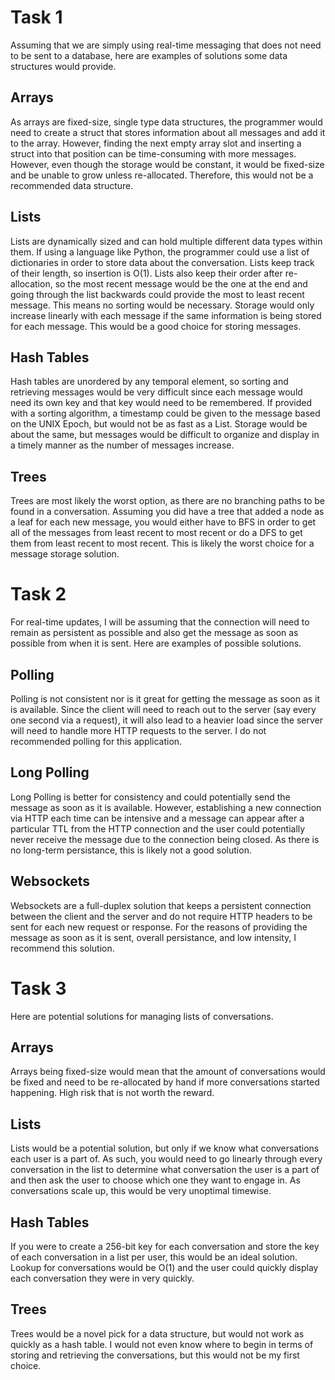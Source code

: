 # Task 1

Assuming that we are simply using real-time messaging that does not need to be sent to a database, here are examples of solutions some data structures would provide.

## Arrays

As arrays are fixed-size, single type data structures, the programmer would need to create a struct that stores information about all messages and add it to the array. However, finding the next empty array slot and inserting a struct into that position can be time-consuming with more messages. However, even though the storage would be constant, it would be fixed-size and be unable to grow unless re-allocated. Therefore, this would not be a recommended data structure.

## Lists

Lists are dynamically sized and can hold multiple different data types within them. If using a language like Python, the programmer could use a list of dictionaries in order to store data about the conversation. Lists keep track of their length, so insertion is O(1). Lists also keep their order after re-allocation, so the most recent message would be the one at the end and going through the list backwards could provide the most to least recent message. This means no sorting would be necessary. Storage would only increase linearly with each message if the same information is being stored for each message. This would be a good choice for storing messages.

## Hash Tables

Hash tables are unordered by any temporal element, so sorting and retrieving messages would be very difficult since each message would need its own key and that key would need to be remembered. If provided with a sorting algorithm, a timestamp could be given to the message based on the UNIX Epoch, but would not be as fast as a List. Storage would be about the same, but messages would be difficult to organize and display in a timely manner as the number of messages increase.

## Trees

Trees are most likely the worst option, as there are no branching paths to be found in a conversation. Assuming you did have a tree that added a node as a leaf for each new message, you would either have to BFS in order to get all of the messages from least recent to most recent or do a DFS to get them from least recent to most recent. This is likely the worst choice for a message storage solution.

# Task 2

For real-time updates, I will be assuming that the connection will need to remain as persistent as possible and also get the message as soon as possible from when it is sent. Here are examples of possible solutions.

## Polling

Polling is not consistent nor is it great for getting the message as soon as it is available. Since the client will need to reach out to the server (say every one second via a request), it will also lead to a heavier load since the server will need to handle more HTTP requests to the server. I do not recommended polling for this application.

## Long Polling

Long Polling is better for consistency and could potentially send the message as soon as it is available. However, establishing a new connection via HTTP each time can be intensive and a message can appear after a particular TTL from the HTTP connection and the user could potentially never receive the message due to the connection being closed. As there is no long-term persistance, this is likely not a good solution.

## Websockets

Websockets are a full-duplex solution that keeps a persistent connection between the client and the server and do not require HTTP headers to be sent for each new request or response. For the reasons of providing the message as soon as it is sent, overall persistance, and low intensity, I recommend this solution.

# Task 3

Here are potential solutions for managing lists of conversations.

## Arrays

Arrays being fixed-size would mean that the amount of conversations would be fixed and need to be re-allocated by hand if more conversations started happening. High risk that is not worth the reward.

## Lists

Lists would be a potential solution, but only if we know what conversations each user is a part of. As such, you would need to go linearly through every conversation in the list to determine what conversation the user is a part of and then ask the user to choose which one they want to engage in. As conversations scale up, this would be very unoptimal timewise.

## Hash Tables

If you were to create a 256-bit key for each conversation and store the key of each conversation in a list per user, this would be an ideal solution. Lookup for conversations would be O(1) and the user could quickly display each conversation they were in very quickly.

## Trees

Trees would be a novel pick for a data structure, but would not work as quickly as a hash table. I would not even know where to begin in terms of storing and retrieving the conversations, but this would not be my first choice.
